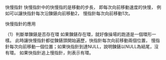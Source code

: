 快慢指針
    快慢指針中的快慢指的是移動的步長，
即每次向前移動速度的快慢，
例如可以讓快指針每次沿鍊錶向前移動2，
慢指針每次向前移動1次。

快慢指針的應用

（1）判斷單鍊錶是否存在環
    如果鍊錶存在環，就好像操場的跑道是一個環形一樣。
此時讓快慢指針都從鍊錶頭開始遍歷，快指針每次向前移動兩個位置，
慢指針每次向前移動一個位置；如果快指針到達NULL，說明鍊錶以NULL為結尾，沒有環。
如果快指針追上慢指針，則表示有環。
